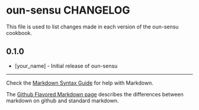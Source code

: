 # oun-sensu CHANGELOG

This file is used to list changes made in each version of the oun-sensu cookbook.

## 0.1.0
- [your_name] - Initial release of oun-sensu

- - -
Check the [Markdown Syntax Guide](http://daringfireball.net/projects/markdown/syntax) for help with Markdown.

The [Github Flavored Markdown page](http://github.github.com/github-flavored-markdown/) describes the differences between markdown on github and standard markdown.
